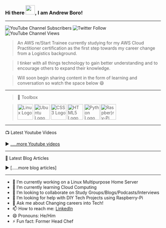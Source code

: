 ### Hi there <img src="https://raw.githubusercontent.com/MartinHeinz/MartinHeinz/master/wave.gif" width="30px">, I am Andrew Boro!

---


![YouTube Channel Subscribers](https://img.shields.io/youtube/channel/subscribers/UCjJLKNa2Su54Kpl9Us1Fl3A?label=People%20subscribed%20to%20my%20channel&style=social)
![Twitter Follow](https://img.shields.io/twitter/follow/Boro1Andrew?label=Twitter%20Followers&style=social)
![YouTube Channel Views](https://img.shields.io/youtube/channel/views/UCjJLKNa2Su54Kpl9Us1Fl3A?label=Total%20Views&style=social)

 > An AWS re/Start Trainee currently studying for my AWS Cloud Practitioner certification as the first step towards my career change from a Logistics background.

 > I tinker with all things technology to gain better understanding and to encourage others to expand their knowledge.

 > Will soon begin sharing content in the form of learning and conversation so watch the space below 😄

---

 > 🧰 Toolbox

 > <img src="https://cdn.worldvectorlogo.com/logos/linux-tux.svg" alt="Linux Logo" width="50" height="50" /> <img src="https://cdn.worldvectorlogo.com/logos/ubuntu-2.svg" alt="Ubuntu Logo" width="50" height="50" />  <img src="https://cdn.worldvectorlogo.com/logos/css-5.svg" alt="CSS3 Logo" width="50" height="50" /> <img src="https://cdn.worldvectorlogo.com/logos/html5.svg" alt="HTML5 Logo" width="50" height="50" /> <img src="https://cdn.worldvectorlogo.com/logos/python-5.svg" alt="Python Logo" width="50" height="50" /> <img src="https://cdn.worldvectorlogo.com/logos/raspberry-pi.svg" alt="Raspber)ry-Pi Logo" width="50" height="50" />
 > 
---

📺 Latest Youtube Videos

<!-- YOUTUBE-VIDEOS-LIST:START -->

<!-- YOUTUBE-VIDEOS-LIST:END -->

▶️ [.....more Youtube videos](https://www.youtube.com/channel/UCjJLKNa2Su54Kpl9Us1Fl3A)

---

📘 Latest Blog Articles

<!-- BLOG-POST-LIST:START -->

<!-- BLOG-POST-LIST:END -->

▶️ [.....more blog articles]

---


- 🔭 I’m currently working on a Linux Multipurpose Home Server
- 🌱 I’m currently learning Cloud Computing
- 👯 I’m looking to collaborate on Study Groups/Blogs/Podcasts/Interviews
- 🤔 I’m looking for help with DIY Tech Projects using Raspberry-Pi
- 💬 Ask me about Changing careers into Tech!
- 📫 How to reach me: [LinkedIn](https://www.linkedin.com/in/andrew-boro-2b9058208/)
- 😄 Pronouns: He/Him
- ⚡ Fun fact: Former Head Chef

 
